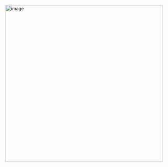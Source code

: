 <img width="494" alt="image" src="https://user-images.githubusercontent.com/80818640/195083992-78860bfa-2d6d-4fce-932f-4fea2c15443b.png">
